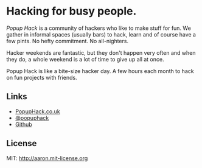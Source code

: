# Hacking for busy people.


*Popup Hack* is a community of hackers who like to make stuff for fun. We gather in informal spaces (usually bars) to hack, learn and of course have a few pints. No hefty commitment. No all-nighters.

Hacker weekends are fantastic, but they don't happen very often and when they do, a whole weekend is a lot of time to give up all at once.

Popup Hack is like a bite-size hacker day. A few hours each month to hack on fun projects with friends.


## Links

+ [PopupHack.co.uk](http://www.popuphack.co.uk/)
+ [@popuphack](https://twitter.com/#!/popuphack)
+ [Github](https://github.com/Popup-Hack/)

## License

MIT: http://aaron.mit-license.org